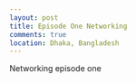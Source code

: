 ```yaml
---
layout: post
title: Episode One Networking
comments: true
location: Dhaka, Bangladesh
---
```


Networking episode one
